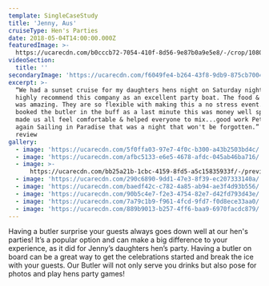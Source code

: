```yaml
---
template: SingleCaseStudy
title: 'Jenny, Aus'
cruiseType: Hen's Parties
date: 2018-05-04T14:00:00.000Z
featuredImage: >-
  https://ucarecdn.com/b0cccb72-7054-410f-8d56-9e87b0a9e5e8/-/crop/1080x1223/0,0/-/preview/
videoSection:
  title: ''
secondaryImage: 'https://ucarecdn.com/f6049fe4-b264-43f8-9db9-875cb700424f/-/preview/'
excerpt: >-
  “We had a sunset cruise for my daughters hens night on Saturday night. I can
  highly recommend this company as an excellent party boat. The food & service
  was amazing. They are so flexible with making this a no stress event. We
  booked the butler in the buff as a last minute this was money well spent he
  made us all feel comfortable & helped everyone to mix...good work Pete. Thanks
  again Sailing in Paradise that was a night that won't be forgotten.” Facebook
  review 
gallery:
  - image: 'https://ucarecdn.com/5f0ffa03-97e7-4f0c-b300-a43b2503bd4c/'
  - image: 'https://ucarecdn.com/afbc5133-e6e5-4678-afdc-045ab46ba716/'
  - image: >-
      https://ucarecdn.com/bb25a21b-1cbc-4159-8fd5-a5c15835933f/-/preview/-/enhance/26/
  - image: 'https://ucarecdn.com/290c6890-9dd1-47e3-8f39-ec207333140a/'
  - image: 'https://ucarecdn.com/baedf42c-c782-4a85-ab94-ae3f4d93b556/'
  - image: 'https://ucarecdn.com/90b5c4e7-f2e3-4754-82e7-d42fd793d43e/'
  - image: 'https://ucarecdn.com/7a79c1b9-f961-4fcd-9fd7-f0d8ece33aa0/'
  - image: 'https://ucarecdn.com/889b9013-b257-4ff6-baa9-6970facdc879/'
---
```

Having a butler surprise your guests always goes down well at our hen's parties! It’s a popular option and can make a big difference to your experience, as it did for Jenny’s daughters hen’s party. Having a butler on board can be a great way to get the celebrations started and break the ice with your guests. Our Butler will not only serve you drinks but also pose for photos and play hens party games!
